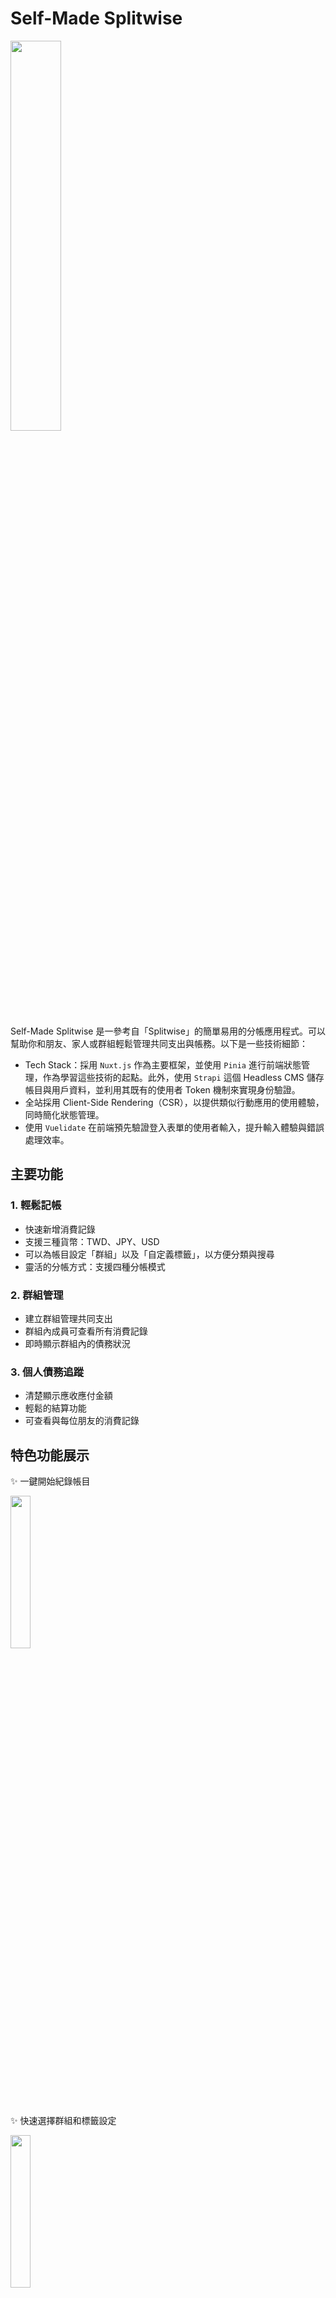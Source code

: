 # Self-Made Splitwise

<img src="https://i.imgur.com/qi2LfDv.png" width="40%">

Self-Made Splitwise 是一參考自「Splitwise」的簡單易用的分帳應用程式。可以幫助你和朋友、家人或群組輕鬆管理共同支出與帳務。以下是一些技術細節：
- Tech Stack：採用 ```Nuxt.js``` 作為主要框架，並使用 ```Pinia``` 進行前端狀態管理，作為學習這些技術的起點。此外，使用 ```Strapi``` 這個 Headless CMS 儲存帳目與用戶資料，並利用其既有的使用者 Token 機制來實現身份驗證。
- 全站採用 Client-Side Rendering（CSR），以提供類似行動應用的使用體驗，同時簡化狀態管理。
- 使用 ```Vuelidate``` 在前端預先驗證登入表單的使用者輸入，提升輸入體驗與錯誤處理效率。

## 主要功能

### 1. 輕鬆記帳
- 快速新增消費記錄
- 支援三種貨幣：TWD、JPY、USD
- 可以為帳目設定「群組」以及「自定義標籤」，以方便分類與搜尋
- 靈活的分帳方式：支援四種分帳模式

### 2. 群組管理
- 建立群組管理共同支出
- 群組內成員可查看所有消費記錄
- 即時顯示群組內的債務狀況

### 3. 個人債務追蹤
- 清楚顯示應收應付金額
- 輕鬆的結算功能
- 可查看與每位朋友的消費記錄

## 特色功能展示
✨ 一鍵開始紀錄帳目

<img src="https://imgur.com/KZAO7vh.gif" width="25%">

✨ 快速選擇群組和標籤設定

<img src="https://imgur.com/Qv067qj.gif" width="25%">

✨ 四種分帳模式

<div style="display: flex; gap: 10px;">
  <img src="https://imgur.com/eZhrQr9.png" width="25%">
  <img src="https://imgur.com/NaJE2hz.png" width="25%">
  <img src="https://imgur.com/X0cFKKK.png" width="25%">
  <img src="https://imgur.com/Xdt1f9O.png" width="25%">
</div>
</br>

✨ 調整幣值

<img src="https://imgur.com/LJ9E87x.gif" width="25%">

✨ 透過標籤或標題搜尋

<img src="https://imgur.com/0HHldgL.gif" width="25%">

✨ 一鍵結算與好友的帳目

<img src="https://imgur.com/HwNSnFJ.gif" width="25%">
